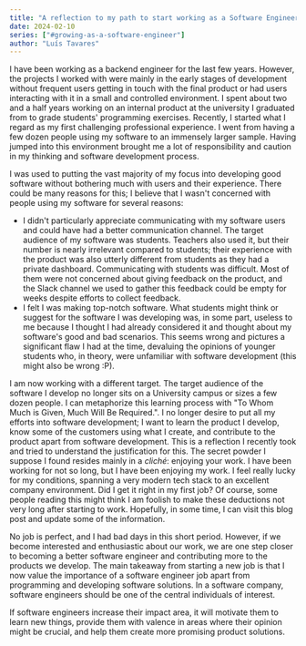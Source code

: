 ```yaml
---
title: "A reflection to my path to start working as a Software Engineer"
date: 2024-02-10
series: ["#growing-as-a-software-engineer"]
author: "Luís Tavares"
---
```


I have been working as a backend engineer for the last few years. However, the projects I worked with were mainly in the early stages of development without frequent users getting in touch with the final product or had users interacting with it in a small and controlled environment. I spent about two and a half years working on an internal product at the university I graduated from to grade students' programming exercises. Recently, I started what I regard as my first challenging professional experience. I went from having a few dozen people using my software to an immensely larger sample. Having jumped into this environment brought me a lot of responsibility and caution in my thinking and software development process.

I was used to putting the vast majority of my focus into developing good software without bothering much with users and their experience. There could be many reasons for this; I believe that I wasn't concerned with people using my software for several reasons:

- I didn't particularly appreciate communicating with my software users and could have had a better communication channel. The target audience of my software was students. Teachers also used it, but their number is nearly irrelevant compared to students; their experience with the product was also utterly different from students as they had a private dashboard. Communicating with students was difficult. Most of them were not concerned about giving feedback on the product, and the Slack channel we used to gather this feedback could be empty for weeks despite efforts to collect feedback.
- I felt I was making top-notch software. What students might think or suggest for the software I was developing was, in some part, useless to me because I thought I had already considered it and thought about my software's good and bad scenarios. This seems wrong and pictures a significant flaw I had at the time, devaluing the opinions of younger students who, in theory, were unfamiliar with software development (this might also be wrong :P).

I am now working with a different target. The target audience of the software I develop no longer sits on a University campus or sizes a few dozen people. I can metaphorize this learning process with "To Whom Much is Given, Much Will Be Required.". I no longer desire to put all my efforts into software development; I want to learn the product I develop, know some of the customers using what I create, and contribute to the product apart from software development. This is a reflection I recently took and tried to understand the justification for this. The secret powder I suppose I found resides mainly in a _cliché_: enjoying your work. I have been working for not so long, but I have been enjoying my work. I feel really lucky for my conditions, spanning a very modern tech stack to an excellent company environment. Did I get it right in my first job? Of course, some people reading this might think I am foolish to make these deductions not very long after starting to work. Hopefully, in some time, I can visit this blog post and update some of the information.

No job is perfect, and I had bad days in this short period. However, if we become interested and enthusiastic about our work, we are one step closer to becoming a better software engineer and contributing more to the products we develop. The main takeaway from starting a new job is that I now value the importance of a software engineer job apart from programming and developing software solutions. In a software company, software engineers should be one of the central individuals of interest.

If software engineers increase their impact area, it will motivate them to learn new things, provide them with valence in areas where their opinion might be crucial, and help them create more promising product solutions.
